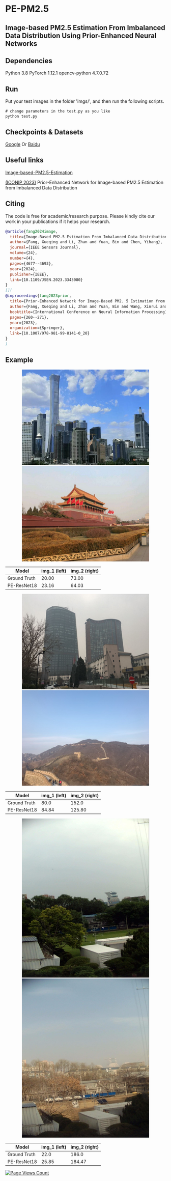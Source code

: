 # PE-PM2.5

## Image-based PM2.5 Estimation From Imbalanced Data Distribution Using Prior-Enhanced Neural Networks

## Dependencies
Python 3.8
PyTorch 1.12.1
opencv-python 4.7.0.72

## Run

Put your test images in the folder 'imgs/', and then run the following scripts.

```shell
# change parameters in the test.py as you like
python test.py
```

## Checkpoints & Datasets

[Google](https://drive.google.com/drive/folders/1oE67ZCw2hnKZP_HewZEqq82bwNBchz3D?usp=drive_link)
Or
[Baidu](https://pan.baidu.com/s/1O_nMib7ljTl928aFQaee6A?pwd=k9vn)

## Useful links

[Image-based-PM2.5-Estimation](https://github.com/qing-xue/Image-based-PM2.5-Estimation)

[(ICONIP 2023)](https://link.springer.com/chapter/10.1007/978-981-99-8141-0_20) Prior-Enhanced Network for Image-based PM2.5 Estimation from Imbalanced Data Distribution

## Citing 

The code is free for academic/research purpose. Please kindly cite our work in your publications if it helps your research.  

```BibTeX
@article{fang2024image,
  title={Image-Based PM2.5 Estimation From Imbalanced Data Distribution Using Prior-Enhanced Neural Networks},
  author={Fang, Xueqing and Li, Zhan and Yuan, Bin and Chen, Yihang},
  journal={IEEE Sensors Journal},
  volume={24},
  number={4},
  pages={4677--4693},
  year={2024},
  publisher={IEEE},
  link={10.1109/JSEN.2023.3343080}
}
[](
@inproceedings{fang2023prior,
  title={Prior-Enhanced Network for Image-Based PM2. 5 Estimation from Imbalanced Data Distribution},
  author={Fang, Xueqing and Li, Zhan and Yuan, Bin and Wang, Xinrui and Jiang, Zekai and Zeng, Jianliang and Chen, Qingliang},
  booktitle={International Conference on Neural Information Processing},
  pages={260--271},
  year={2023},
  organization={Springer},
  link={10.1007/978-981-99-8141-0_20}
}
)
```

## Example

<div align=center>
<center class="half">
    <img src="./imgs/P18_20.png" width="400" height="300"/>
    <img src="./imgs/p3_73.jpg" width="400" height="300"/>
</center>

|  Model   | img_1 (left)  |  img_2 (right)
|  ----  | ----  |  ----
| Ground Truth  | 20.00 |  73.00
| PE-ResNet18  | 23.16 |  64.03

<center class="half">
    <img src="./imgs/p18_80.jpg" width="400" height="300"/>
    <img src="./imgs/P8_152.png" width="400" height="300"/>
</center>

|  Model   | img_1 (left)  |  img_2 (right)
|  ----  | ----  |  ----
| Ground Truth  | 80.0 |  152.0
| PE-ResNet18  | 84.84 |  125.80

<center class="half">
    <img src="./imgs/Beijing_20190530051212642_PM=22.jpg" width="400" height="500"/>
    <img src="./imgs/Beijing_20191209132043910_PM=186.jpg" width="400" height="500"/>
</center>

|  Model   | img_1 (left)  |  img_2 (right)
|  ----  | ----  |  ----
| Ground Truth  | 22.0 |  186.0
| PE-ResNet18  | 25.85 |  184.47

</div>


[![Page Views Count](https://badges.toozhao.com/badges/01F0MPA6GQQXGBJSVKT85C4PKT/green.svg)](https://badges.toozhao.com/stats/01F0MPA6GQQXGBJSVKT85C4PKT "Get your own page views count badge on badges.toozhao.com")
